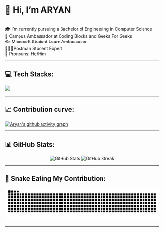 
# 👋 Hi, I’m ARYAN<br>
<br>🎓 I’m currently pursuing a Bachelor of Engineering in Computer Science
<br>👑 Campus Ambassador at Coding Blocks and Geeks For Geeks
<br>👓 Microsoft Student Learn Ambassador
<br>👷🏼‍♂️Postman Student Expert
<br>👔 Pronouns: He/Him

---

## 💻 Tech Stacks:
<p align="left">
  <a href="https://skillicons.dev">
    <img src="https://skillicons.dev/icons?i=git,github,vscode,html,css,javascript,react,c,cpp,python,r,java" />
  </a>
</p>

---

## 📈 Contribution curve:
[![Aryan's github activity graph](https://github-readme-activity-graph.vercel.app/graph?username=Aryan-Singla&theme=green)](https://github.com/Aryan-Singla/github-readme-activity-graph)

---

## 📊 GitHub Stats:
<p align="center">
  <img width="48%" height="50%" src="https://github-readme-stats.vercel.app/api?username=Aryan-Singla&theme=dark&hide_border=true&include_all_commits=true&count_private=true" alt="GitHub Stats" />
  <img width="48%" height="50%" src="https://github-readme-streak-stats.herokuapp.com/?user=Aryan-Singla&theme=dark&hide_border=true" alt="GitHub Streak" />
</p>

---


## 🐍 Snake Eating My Contribution:
<div align="left">
  
![Snake animation](https://github.com/Aryan-Singla/Aryan-Singla/blob/output/github-contribution-grid-snake-dark.svg)

</div>

---




